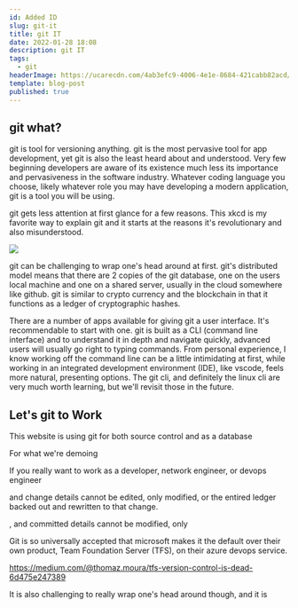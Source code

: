 ```yaml
---
id: Added ID
slug: git-it
title: git IT
date: 2022-01-28 18:08
description: git IT
tags:
  - git
headerImage: https://ucarecdn.com/4ab3efc9-4006-4e1e-8684-421cabb82acd/sendittelltheworld.png
template: blog-post
published: true
---
```

## git what?

git is tool for versioning anything. git is the most pervasive tool for app development, yet git is also the least heard about and understood. Very few beginning developers are aware of its existence much less its importance and pervasiveness in the software industry. Whatever coding language you choose, likely whatever role you may have developing a modern application, git is a tool you will be using. 

git gets less attention at first glance for a few reasons. This xkcd is my favorite way to explain git and it starts at the reasons it's revolutionary and also misunderstood. 

![](/assets/what-is-git.png)

git can be challenging to wrap one's head around at first. git's distributed model means that there are 2 copies of the git database, one on the users local machine and one on a shared server, usually in the cloud somewhere like github. git is similar to crypto currency and the blockchain in that it functions as a ledger of cryptographic hashes.

There are a number of apps available for giving git a user interface. It's recommendable to start with one. git is built as a CLI (command line interface) and to understand it in depth and navigate quickly, advanced users will usually go right to typing commands. From personal experience, I know working off the command line can be a little intimidating at first, while working in an integrated development environment (IDE), like vscode, feels more natural, presenting options. The git cli, and definitely the linux cli are very much worth learning, but we'll revisit those in the future. 

## Let's git to Work

This website is using git for both source control and as a database



For what we're demoing 





If you really want to work as a developer, network engineer, or devops engineer 



and change details cannot be edited, only modified, or the entired ledger backed out and rewritten to that change. 

, and committed details cannot be modified, only



Git is so universally accepted that microsoft makes it the default over their own product, Team Foundation Server (TFS), on their azure devops service. 

https://medium.com/@thomaz.moura/tfs-version-control-is-dead-6d475e247389

It is also challenging to really wrap one's head around though, and it is